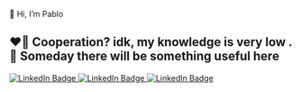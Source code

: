 👋 Hi, I’m Pablo

❤️‍🔥 Cooperation? idk, my knowledge is very low
.
🪽 Someday there will be something useful here
------
<div id="badges">
  <a href="https://discord.gg/C3kzKrxw34">
<img src="https://img.shields.io/badge/discord-black?logo=discord&logoColor=discord-violet&link=https%3A%2F%2Fdiscord.gg%2FC3kzKrxw34" alt="LinkedIn Badge"/>
    </a>
      <a href="https://www.spigotmc.org/members/firecs.967319/">
<img src="https://img.shields.io/badge/spigotmc-black?logo=spigotmc&logoColor=spigot-yellow&link=https%3A%2F%2Fwww.spigotmc.org%2Fmembers%2Ffirecs.967319%2F" alt="LinkedIn Badge"/>
    </a>
  <a href="https://modrinth.com/user/Tioplaya">
<img src="https://img.shields.io/badge/modrinth-black?logo=modrinth&logoColor=modrinth-green&link=https%3A%2F%2Fmodrinth.com%2Fuser%2FTioplaya" alt="LinkedIn Badge"/>
    </a>
</div>
